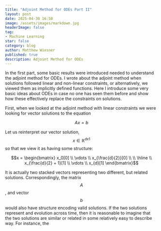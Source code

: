 ```yaml
---
title: "Adjoint Method for ODEs Part II"
layout: post
date: 2025-04-30 16:50
image: /assets/images/markdown.jpg
headerImage: false
tag:
- Machine Learning
star: false
category: blog
author: Matthew Wiesner
published: true
description: Adjoint Method for ODEs
---
```


In the first part, some basic results were introduced needed to understand the adjoint method for ODEs. I wrote about the adjoint method when solutions followed linear and non-linear constraints, or alternatively, we viewed them as implicitly defined functions. Here I introduce some very basic ideas about ODEs in case no one has seen them before and show how these effectively replace the constraints on solutions. 

First, when we looked at the adjoint method with linear constraints we were looking for vector solutions to the equation

$$Ax = b$$

Let us reinterpret our vector solution, $$x \in \mathbb{R}^{d x 1}$$ so that we view it as having some structure:

$$x = \begin{bmatrix} x_0[0] \\ \vdots \\ x_{\frac{d}{2}}[0] \\ \\ \hline \\ x_{\frac{d}{2} + 1}[1] \\ \vdots \\ x_{d}[1] \end{bmatrix}$$

It is actually two stacked vectors representing two different, but related solutions. Correspondingly, the matrix $$A$$, and vector $$b$$ would also have structure encoding valid solutions. If the two solutions represent and evolution across time, then it is reasonable to imagine that the two solutions are similar or related in some relatively easy to describe way. For instance, the  
